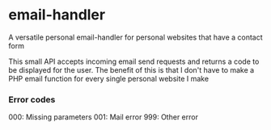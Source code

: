 # email-handler
A versatile personal email-handler for personal websites that have a contact form

This small API accepts incoming email send requests and returns a code to be displayed for the user. The benefit of this is that I don't have to make a PHP email function for every single personal website I make

### Error codes
000: Missing parameters
001: Mail error
999: Other error